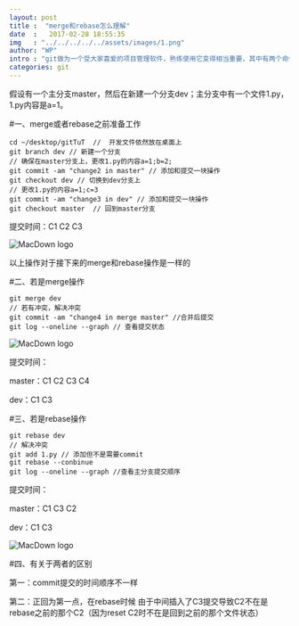 ```yaml
---
layout: post
title :  "merge和rebase怎么理解"
date  :   2017-02-28 18:55:35
img   : "../../../../../assets/images/1.png"
author: "WP"
intro : "git做为一个受大家喜爱的项目管理软件，熟练使用它变得相当重要，其中有两个命令merge和rebase作用极其相似，我们来分析一下它们之间的本质分别 "
categories: git
---
```


假设有一个主分支master，然后在新建一个分支dev；主分支中有一个文件1.py，1.py内容是a=1。

#一、merge或者rebase之前准备工作
	
	cd ~/desktop/gitTuT  //  开发文件依然放在桌面上
	git branch dev // 新建一个分支
	// 确保在master分支上，更改1.py的内容a=1;b=2;
	git commit -am "change2 in master" // 添加和提交一块操作
	git checkout dev // 切换到dev分支上
	// 更改1.py的内容a=1;c=3
	git commit -am "change3 in dev" // 添加和提交一块操作
	git checkout master  // 回到master分支


提交时间：C1 C2 C3

![MacDown logo](../../../../../assets/results/20170228/1.jpg)

以上操作对于接下来的merge和rebase操作是一样的

#二、若是merge操作

	git merge dev
	// 若有冲突，解决冲突
	git commit -am "change4 in merge master" //合并后提交
	git log --oneline --graph // 查看提交状态


![MacDown logo](../../../../../assets/results/20170228/2.jpg)

提交时间：

master：C1 C2 C3 C4

dev：C1 C3

#三、若是rebase操作

	git rebase dev
	// 解决冲突 
	git add 1.py // 添加但不是需要commit
	git rebase --conbinue
	git log --oneline --graph //查看主分支提交顺序


提交时间：

master：C1 C3 C2

dev：C1 C3


![MacDown logo](../../../../../assets/results/20170228/3.jpg)

#四、有关于两者的区别

第一：commit提交的时间顺序不一样

第二：正回为第一点，在rebase时候 由于中间插入了C3提交导致C2不在是rebase之前的那个C2（因为reset C2时不在是回到之前的那个文件状态）












 





